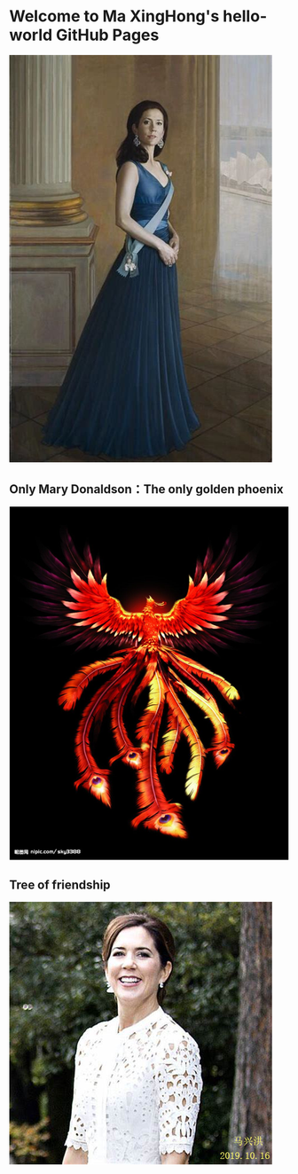 # Welcome to Ma XingHong's hello-world GitHub Pages

![图片名称](https://raw.githubusercontent.com/maxinghong/maxinghong.github.io/master/Mary%20Donaldson2.jpg) 

## Only Mary Donaldson：The only golden phoenix

![图片名称](https://raw.githubusercontent.com/maxinghong/maxinghong.github.io/master/2.jpg) 

## Tree of friendship

![图片名称](https://raw.githubusercontent.com/maxinghong/maxinghong.github.io/master/Mary%20Donaldson3.jpg)
